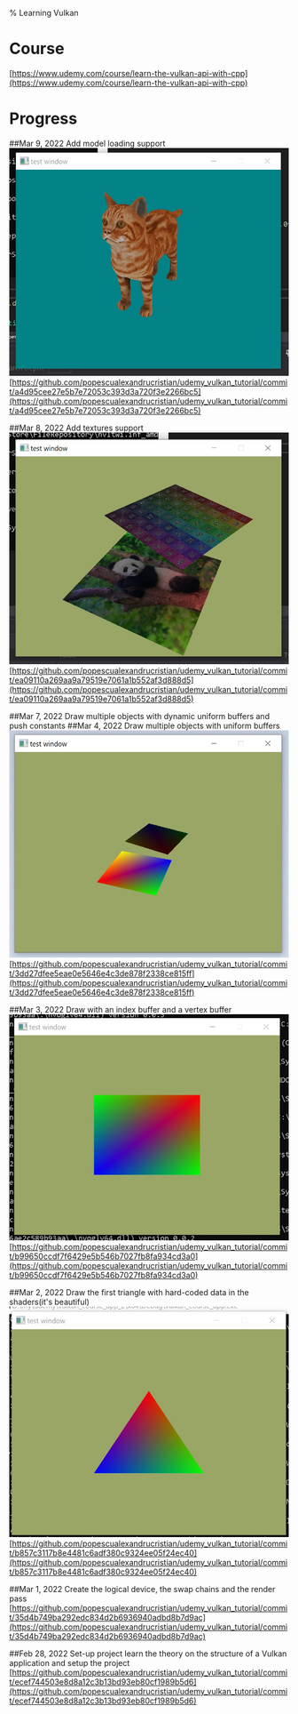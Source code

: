 % Learning Vulkan

# Course
[https://www.udemy.com/course/learn-the-vulkan-api-with-cpp](https://www.udemy.com/course/learn-the-vulkan-api-with-cpp)

# Progress

##Mar 9, 2022 Add model loading support
![a4d95cee27e5b7e72053c393d3a720f3e2266bc5](https://github.com/popescualexandrucristian/udemy_vulkan_tutorial/blob/master/documentation/a4d95cee27e5b7e72053c393d3a720f3e2266bc5.jpg?raw=true)
[https://github.com/popescualexandrucristian/udemy_vulkan_tutorial/commit/a4d95cee27e5b7e72053c393d3a720f3e2266bc5](https://github.com/popescualexandrucristian/udemy_vulkan_tutorial/commit/a4d95cee27e5b7e72053c393d3a720f3e2266bc5)


##Mar 8, 2022 Add textures support
![ea09110a269aa9a79519e7061a1b552af3d888d5](https://github.com/popescualexandrucristian/udemy_vulkan_tutorial/blob/master/documentation/ea09110a269aa9a79519e7061a1b552af3d888d5.jpg?raw=true)
[https://github.com/popescualexandrucristian/udemy_vulkan_tutorial/commit/ea09110a269aa9a79519e7061a1b552af3d888d5](https://github.com/popescualexandrucristian/udemy_vulkan_tutorial/commit/ea09110a269aa9a79519e7061a1b552af3d888d5)


##Mar 7, 2022 Draw multiple objects with dynamic uniform buffers and push constants
##Mar 4, 2022 Draw multiple objects with uniform buffers
![3dd27dfee5eae0e5646e4c3de878f2338ce815ff](https://github.com/popescualexandrucristian/udemy_vulkan_tutorial/blob/master/documentation/3dd27dfee5eae0e5646e4c3de878f2338ce815ff.jpg?raw=true)
[https://github.com/popescualexandrucristian/udemy_vulkan_tutorial/commit/3dd27dfee5eae0e5646e4c3de878f2338ce815ff](https://github.com/popescualexandrucristian/udemy_vulkan_tutorial/commit/3dd27dfee5eae0e5646e4c3de878f2338ce815ff)


##Mar 3, 2022 Draw with an index buffer and a vertex buffer
![b99650ccdf7f6429e5b546b7027fb8fa934cd3a0](https://github.com/popescualexandrucristian/udemy_vulkan_tutorial/blob/master/documentation/b99650ccdf7f6429e5b546b7027fb8fa934cd3a0.jpg?raw=true)
[https://github.com/popescualexandrucristian/udemy_vulkan_tutorial/commit/b99650ccdf7f6429e5b546b7027fb8fa934cd3a0](https://github.com/popescualexandrucristian/udemy_vulkan_tutorial/commit/b99650ccdf7f6429e5b546b7027fb8fa934cd3a0)


##Mar 2, 2022 Draw the first triangle with hard-coded data in the shaders(it's beautiful)
![b857c3117b8e4481c6adf380c9324ee05f24ec40](https://github.com/popescualexandrucristian/udemy_vulkan_tutorial/blob/master/documentation/b857c3117b8e4481c6adf380c9324ee05f24ec40.jpg?raw=true)
[https://github.com/popescualexandrucristian/udemy_vulkan_tutorial/commit/b857c3117b8e4481c6adf380c9324ee05f24ec40](https://github.com/popescualexandrucristian/udemy_vulkan_tutorial/commit/b857c3117b8e4481c6adf380c9324ee05f24ec40)


##Mar 1, 2022 Create the logical device, the swap chains and the render pass
[https://github.com/popescualexandrucristian/udemy_vulkan_tutorial/commit/35d4b749ba292edc834d2b6936940adbd8b7d9ac](https://github.com/popescualexandrucristian/udemy_vulkan_tutorial/commit/35d4b749ba292edc834d2b6936940adbd8b7d9ac)


##Feb 28, 2022 Set-up project learn the theory on the structure of a Vulkan application and setup the project
[https://github.com/popescualexandrucristian/udemy_vulkan_tutorial/commit/ecef744503e8d8a12c3b13bd93eb80cf1989b5d6](https://github.com/popescualexandrucristian/udemy_vulkan_tutorial/commit/ecef744503e8d8a12c3b13bd93eb80cf1989b5d6)
